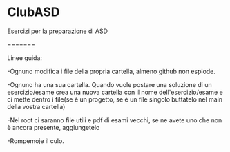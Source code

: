 ClubASD
=======

Esercizi per la preparazione di ASD

=======

Linee guida:

-Ognuno modifica i file della propria cartella, almeno github non esplode.

-Ognuno ha una sua cartella. Quando vuole postare una soluzione di un esercizio/esame crea una nuova cartella con il nome dell'esercizio/esame e ci mette dentro i file(se è un progetto, se è un file singolo buttatelo nel main della vostra cartella)

-Nel root ci saranno file utili e pdf di esami vecchi, se ne avete uno che non è ancora presente, aggiungetelo

-Rompemoje il culo.

